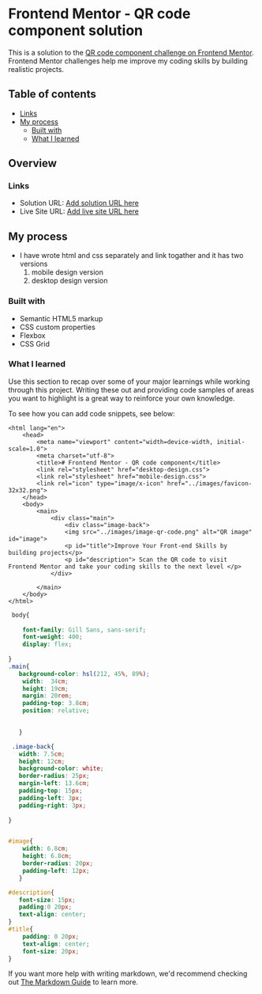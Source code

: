 # Frontend Mentor - QR code component solution

This is a solution to the [QR code component challenge on Frontend Mentor](https://www.frontendmentor.io/challenges/qr-code-component-iux_sIO_H). Frontend Mentor challenges help me improve my coding skills by building realistic projects. 

## Table of contents

  - [Links](#links)
- [My process](#my-process)
  - [Built with](#built-with)
  - [What I learned](#what-i-learned)
  

## Overview

### Links

- Solution URL: [Add solution URL here](https://your-solution-url.com)
- Live Site URL: [Add live site URL here](https://your-live-site-url.com)

## My process
- I have wrote  html and css separately and link togather and it has two versions
    1. mobile design version
    2. desktop design version

### Built with

- Semantic HTML5 markup
- CSS custom properties
- Flexbox
- CSS Grid

### What I learned

Use this section to recap over some of your major learnings while working through this project. Writing these out and providing code samples of areas you want to highlight is a great way to reinforce your own knowledge.

To see how you can add code snippets, see below:

```<!DOCTYPE html> 
<html lang="en">
    <head>
        <meta name="viewport" content="width=device-width, initial-scale=1.0">
        <meta charset="utf-8">
        <title># Frontend Mentor - QR code component</title>
        <link rel="stylesheet" href="desktop-design.css">
        <link rel="stylesheet" href="mobile-design.css">
        <link rel="icon" type="image/x-icon" href="../images/favicon-32x32.png">
    </head>
    <body>
        <main>
            <div class="main">
                <div class="image-back">
                <img src="../images/image-qr-code.png" alt="QR image" id="image">
                <p id="title">Improve Your Front-end Skills by building projects</p>
                <p id="description"> Scan the QR code to visit Frontend Mentor and take your coding skills to the next level </p> 
            </div>
        
        </main>
    </body>
</html>
```
```css for desktop version
 body{
   
    font-family: Gill Sans, sans-serif;
    font-weight: 400;
    display: flex;
  
}
.main{
   background-color: hsl(212, 45%, 89%);
    width:  34cm;
    height: 19cm;
    margin: 20rem;
    padding-top: 3.8cm;
    position: relative;

  
   }

 .image-back{
   width: 7.5cm;
   height: 12cm;
   background-color: white;
   border-radius: 25px;
   margin-left: 13.6cm;
   padding-top: 15px;
   padding-left: 3px;
   padding-right: 3px;
   
}


#image{
    width: 6.8cm;
    height: 6.8cm;
    border-radius: 20px;
    padding-left: 12px;
   }

#description{
   font-size: 15px;
   padding:0 20px;
   text-align: center;
}
#title{
    padding: 0 20px;
    text-align: center;
    font-size: 20px;
}
```


If you want more help with writing markdown, we'd recommend checking out [The Markdown Guide](https://www.markdownguide.org/) to learn more.
